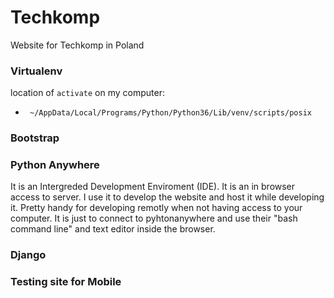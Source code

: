 # Techkomp
Website for Techkomp in Poland 

### Virtualenv 
location of `activate` on my computer:
*  `  ~/AppData/Local/Programs/Python/Python36/Lib/venv/scripts/posix `

### Bootstrap 

### Python Anywhere 
It is an Intergreded Development Enviroment (IDE). It is an in browser access to server. I use it to develop the website and host it while developing it. Pretty handy for developing remotly when not having access to your computer. It is just to connect to pyhtonanywhere and use their "bash command line" and text editor inside the browser. 


### Django 


### Testing site for Mobile 


